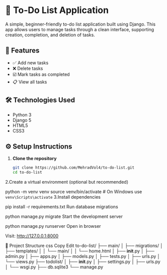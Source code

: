 # 📝 To-Do List Application

A simple, beginner-friendly to-do list application built using Django. This app allows users to manage tasks through a clean interface, supporting creation, completion, and deletion of tasks.

## 🚀 Features

- ✅ Add new tasks
- ❌ Delete tasks
- ☑️ Mark tasks as completed
- 📋 View all tasks

## 🛠️ Technologies Used

- Python 3
- Django 5
- HTML5
- CSS3

## ⚙️ Setup Instructions

1. **Clone the repository**
   ```bash
   git clone https://github.com/MehradVol4/to-do-list.git
   cd to-do-list
2.Create a virtual environment (optional but recommended)

python -m venv venv
source venv/bin/activate  # On Windows use `venv\Scripts\activate`
3.Install dependencies

pip install -r requirements.txt
Run database migrations

python manage.py migrate
Start the development server


python manage.py runserver
Open in browser

Visit: http://127.0.0.1:8000

📁 Project Structure
css
Copy
Edit
to-do-list/
├── main/
│   ├── migrations/
│   ├── templates/
│   │   └── main/
│   │       └── home.html
│   ├── __init__.py
│   ├── admin.py
│   ├── apps.py
│   ├── models.py
│   ├── tests.py
│   ├── urls.py
│   └── views.py
├── todolist/
│   ├── __init__.py
│   ├── settings.py
│   ├── urls.py
│   └── wsgi.py
├── db.sqlite3
└── manage.py
